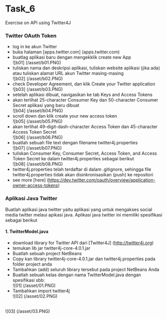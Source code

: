 # Task_6
Exercise on API using Twitter4J

### Twitter OAuth Token
* log in ke akun Twitter
* buka halaman [apps.twitter.com] (apps.twitter.com)
* buatlag aplikasi baru dengan mengekklik create new App<br>
	![b01] (/asset/b01.PNG) <br>
* tuliskan nama dan deskripsi aplikasi, tuliskan website aplikasi (jika ada) atau tuliskan alamat URL akun Twitter masing-masing<br>
	![b02] (/asset/b02.PNG) <br>
* check Developer Agreement, dan klik Create your Twitter application<br>
	![b03] (/asset/b03.PNG) <br>
* setelah aplikasi dibuat, navigasikan ke tab Keys and Access Tokens
* akan terlihat 25-character Consumer Key dan 50-character Consumer Secret aplikasi yang baru dibuat<br>
	![b04] (/asset/b04.PNG) <br>
* scroll down dan klik create your new access token<br>
	![b05] (/asset/b05.PNG) <br>
* akan terlihat 49-digit-dash-character Access Token dan 45-character Access Token Secret<br>
	![b06] (/asset/b06.PNG) <br>
* buatlah sebuah file text dengan filename twitter4j.properties<br>
	![b07] (/asset/b07.PNG) <br>
* tuliskan Consumer Key, Consumer Secret, Access Token, and Access Token Secret ke dalam twitter4j.properties sebagai berikut<br>
	![b08] (/asset/b08.PNG) <br>
* twitter4j.properties telah terdaftar di dalam .gitignore, sehingga file twitter4j.properties tidak akan disinkronisasikan (push) ke repositori
* see more [here] (https://dev.twitter.com/oauth/overview/application-owner-access-tokens)


### Aplikasi Java Twitter
Buatlah aplikasi java twitter yaitu aplikasi yang untuk mengakses social media twitter melaui apikasi java. Aplikasi java twitter ini memiliki spesifikasi sebagai berikut

#### 1. TwitterModel.java
* download library for Twitter API dari [Twitter4J] (http://twitter4j.org)
* temukan lib jar twitter4j-core-4.0.1.jar
* Buatlah sebuah project NetBeans
* Copy kan library twitter4j-core-4.0.1.jar dan twitter4j.properties pada folder project anda
* Tambahkan (add) seluruh library tersebut pada project NetBeans Anda
* Buatlah sebuah kelas dengan nama TwitterModel.java dengan spesifikasi sbb:<br>
	![01] (/asset/01.PNG) <br>
* Tambahkan import twitter4j<br>
	![02] (/asset/02.PNG) <br>


<br>
	![03] (/asset/03.PNG) <br>